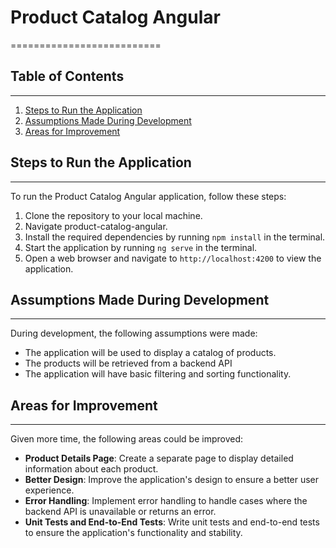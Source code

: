 # Product Catalog Angular
==========================

## Table of Contents
-----------------

1. [Steps to Run the Application](#steps-to-run-the-application)
2. [Assumptions Made During Development](#assumptions-made-during-development)
3. [Areas for Improvement](#areas-for-improvement)

## Steps to Run the Application
-----------------------------

To run the Product Catalog Angular application, follow these steps:

1. Clone the repository to your local machine.
2. Navigate product-catalog-angular.
3. Install the required dependencies by running `npm install` in the terminal.
4. Start the application by running `ng serve` in the terminal.
5. Open a web browser and navigate to `http://localhost:4200` to view the application.

## Assumptions Made During Development
--------------------------------------

During development, the following assumptions were made:

* The application will be used to display a catalog of products.
* The products will be retrieved from a backend API
* The application will have basic filtering and sorting functionality.


## Areas for Improvement
-------------------------

Given more time, the following areas could be improved:

* **Product Details Page**: Create a separate page to display detailed information about each product.
* **Better Design**: Improve the application's design to ensure a better user experience.
* **Error Handling**: Implement error handling to handle cases where the backend API is unavailable or returns an error.
* **Unit Tests and End-to-End Tests**: Write unit tests and end-to-end tests to ensure the application's functionality and stability.